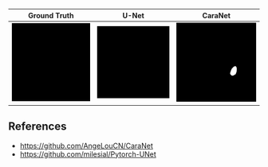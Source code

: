 | Ground Truth | U-Net | CaraNet |
| :---: | :---: | :---: |
|<div align=center><img src="https://github.com/ytl0623/UNet-CaraNet/blob/main/figure/mask.gif" width="240" alt="Result"/></div>|<div align=center><img src="https://github.com/ytl0623/UNet-CaraNet/blob/main/figure/UNet.gif" width="240" alt="Result"/></div>|<div align=center><img src="https://github.com/ytl0623/UNet-CaraNet/blob/main/figure/CaraNet.gif" width="240" alt="Result"/></div>|

## References
- https://github.com/AngeLouCN/CaraNet
- https://github.com/milesial/Pytorch-UNet